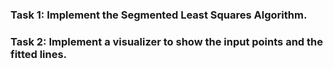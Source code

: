 ### Task 1: Implement the Segmented Least Squares Algorithm. 
### Task 2: Implement a visualizer to show the input points and the fitted lines.
